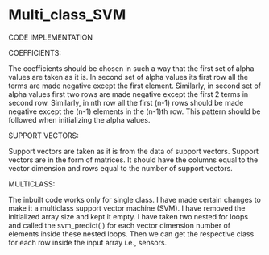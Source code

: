 # Multi_class_SVM

CODE IMPLEMENTATION


COEFFICIENTS:

The coefficients should be chosen in such a way that the first set of alpha values are taken as it is. In second set of alpha values its first row all the terms are made negative except the first element. Similarly, in second set of alpha values first two rows are made negative except the first 2 terms in second row. Similarly, in nth row all the first (n-1) rows should be made negative except the (n-1) elements in the (n-1)th row. This pattern should be followed when initializing the alpha values.


SUPPORT VECTORS:

Support vectors are taken as it is from the data of support vectors. Support vectors are in the form of matrices. It should have the columns equal to the vector dimension and rows equal to the number of support vectors.


MULTICLASS:

The inbuilt code works only for single class. I have made certain changes to make it a multiclass support vector machine (SVM). I have removed the initialized array size and kept it empty. I have taken two nested for loops and called the svm_predict( ) for each vector dimension number of elements inside these nested loops. Then we can get the respective class for each row inside the input array i.e., sensors.

